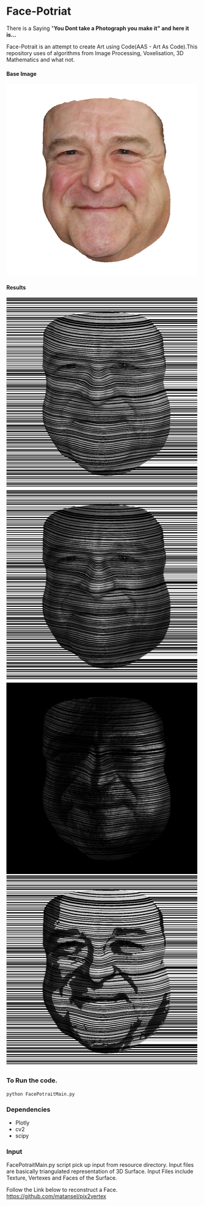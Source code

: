 # Face-Potriat

There is a Saying "**You Dont take a Photograph you make it" and here it is...** <br>

Face-Potrait is an attempt to create Art using Code(AAS - Art As Code).This repository uses of algorithms from Image Processing, Voxelisation, 3D Mathematics and what not.

#### Base Image
<img src = "results/ColorImagePotrait_1.png" width="500" height="500">

#### Results 

<img src = "results/FacePotrait_1_5.png" width="500" height="500"> 
<img src = "results/FacePotrait_1_4.png" width="500" height="500">
<img src = "results/FacePotrait_LowIntensity.png" width="500" height="500">
<img src = "results/FacePotrait_1_7.png" width="500" height="500"> 

### To Run the code.
 ``` 
 python FacePotraitMain.py
```

### Dependencies

* Plotly
* cv2 
* scipy

### Input

FacePotraitMain.py script pick up input from resource directory. Input files are basically triangulated representation of 3D Surface. Input Files include Texture, Vertexes and Faces of the Surface.

Follow the Link below to reconstruct a Face.
https://github.com/matansel/pix2vertex


 
